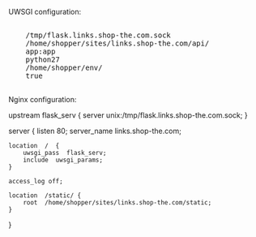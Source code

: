 
UWSGI configuration:
<pre>
<uwsgi>
    <socket>/tmp/flask.links.shop-the.com.sock</socket>
    <pythonpath>/home/shopper/sites/links.shop-the.com/api/</pythonpath>
    <module>app:app</module>
    <plugins>python27</plugins>
    <virtualenv>/home/shopper/env/</virtualenv>
    <disable-logging>true</disable-logging>
</uwsgi>
</pre>


Nginx configuration:

upstream flask_serv {
    server unix:/tmp/flask.links.shop-the.com.sock;
}

server {
    listen 80;
    server_name  links.shop-the.com;

    location  /  {
        uwsgi_pass  flask_serv;
        include  uwsgi_params;
    }

    access_log off;

    location  /static/ {
        root  /home/shopper/sites/links.shop-the.com/static;
    }
}
